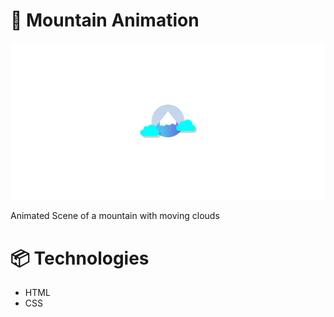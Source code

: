 # 🗻 Mountain Animation

![Mountain](./mountain.gif)

Animated Scene of a mountain with moving clouds

# 📦 Technologies

- HTML
- CSS

